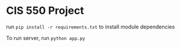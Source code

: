 # CIS 550 Project
run `pip install -r requirements.txt` to install module dependencies

To run server, run `python app.py`
